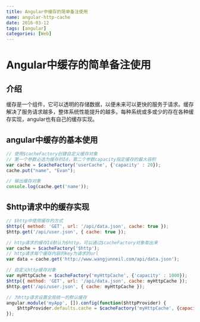 ```yaml
---
title: Angular中缓存的简单备注使用
name: angular-http-cache
date: 2016-03-12
tags: [angular]
categories: [Web]
---
```


# Angular中缓存的简单备注使用

## 介绍

缓存是一个组件，它可以透明的存储数据，以便未来可以更快的服务于请求。缓存解决了服务请求越多，整体系统性能提升的越多。每种系统或多或少的存在各种缓存实现，angular也有自己的缓存实现。

## angular中缓存的基本使用

```js
// 使用$cacheFactory创建自定义缓存对象
// 第一个参数必选为缓存的Id，第二个参数capacity指定缓存的最大容积
var cache = $cacheFactory('userCache', {'capacity' : 20});
cache.put("name", "Evan");

// 输出缓存对象
console.log(cache.get('name'));
```

## $http请求中的缓存实现

```js
// $http中使用缓存的方式
$http({ method: 'GET', url: '/api/data.json', cache: true });
$http.get('/api/user.json', { cache: true });

// http请求的缓存Id默认为$http，可以通过$cacheFactory对象取出来
var cache = $cacheFactory('$http');
// http请求每个缓存内容的key为请求的url
var data = cache.get('http://www.wangjunneil.com/api/data.json');

// 自定义http缓存对象
var myHttpCache = $cacheFactory('myHttpCache', {'capacity' : 1000});
$http({ method: 'GET', url: '/api/data.json', cache: myHttpCache });
$http.get('/api/user.json', { cache: myHttpCache });

// 为http请求设置全局统一的默认缓存
angular.module('myApp', []).config(function($httpProvider) {
    $httpProvider.defaults.cache = $cacheFactory('myHttpCache', {capacity: 1000});
});
```